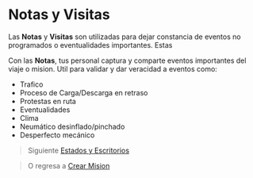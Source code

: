 # Notas y Visitas

Las **Notas** y **Visitas** son utilizadas para dejar constancia de eventos no programados o eventualidades importantes. Estas 



Con las **Notas**, tus personal captura y comparte eventos importantes del viaje o mision. Util para validar y dar veracidad a eventos como:

 - Trafico
 - Proceso de Carga/Descarga en retraso 
 - Protestas en ruta
 - Eventualidades 
 - Clima
 - Neumático desinflado/pinchado
 - Desperfecto mecánico


> Siguiente [Estados y Escritorios](/v1/app-movil/estado_escritorios.html)

> O regresa a [Crear Mision](/v1/app-movil/misiones.html)
<!--stackedit_data:
eyJoaXN0b3J5IjpbOTU2Mzc0NzExXX0=
-->